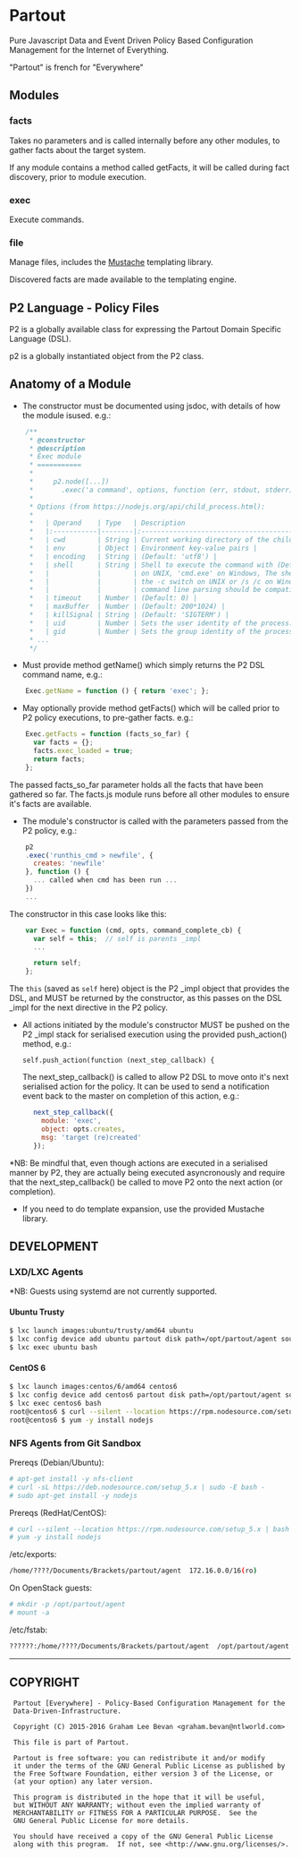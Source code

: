 Partout
=======

Pure Javascript Data and Event Driven Policy Based Configuration Management for the Internet of Everything.

"Partout" is french for "Everywhere"

Modules
-------

### facts
Takes no parameters and is called internally before any other modules, to gather facts about the target system.

If any module contains a method called getFacts, it will be called during fact discovery, prior to module execution.

### exec
Execute commands.

### file
Manage files, includes the [Mustache](https://github.com/janl/mustache.js) templating library.

Discovered facts are made available to the templating engine.

P2 Language - Policy Files
--------------------------

P2 is a globally available class for expressing the Partout Domain Specific Language (DSL).

p2 is a globally instantiated object from the P2 class.

Anatomy of a Module
-------------------

* The constructor must be documented using jsdoc, with details of how the module isused. e.g.:
```javascript
    /**
     * @constructor
     * @description
     * Exec module
     * ===========
     *
     *     p2.node([...])
     *       .exec('a command', options, function (err, stdout, stderr) { ... });
     *
     * Options (from https://nodejs.org/api/child_process.html):
     *
     *   | Operand    | Type   | Description                                                |
     *   |:-----------|--------|:-----------------------------------------------------------|
     *   | cwd        | String | Current working directory of the child process |
     *   | env        | Object | Environment key-value pairs |
     *   | encoding   | String | (Default: 'utf8') |
     *   | shell      | String | Shell to execute the command with (Default: '/bin/sh'
     *   |            |        | on UNIX, 'cmd.exe' on Windows, The shell should understand |
     *   |            |        | the -c switch on UNIX or /s /c on Windows. On Windows, |
     *   |            |        | command line parsing should be compatible with cmd.exe.) |
     *   | timeout    | Number | (Default: 0) |
     *   | maxBuffer  | Number | (Default: 200*1024) |
     *   | killSignal | String | (Default: 'SIGTERM') |
     *   | uid        | Number | Sets the user identity of the process. (See setuid(2).) |
     *   | gid        | Number | Sets the group identity of the process. (See setgid(2).) |
     * ...
     */
```

* Must provide method getName() which simply returns the P2 DSL command name, e.g.:
```javascript
    Exec.getName = function () { return 'exec'; };
```

* May optionally provide method getFacts() which will be called prior to P2 policy executions, to pre-gather facts. e.g.:
```javascript
    Exec.getFacts = function (facts_so_far) {
      var facts = {};
      facts.exec_loaded = true;
      return facts;
    };
```

  The passed facts_so_far parameter holds all the facts that have been gathered so far.  The facts.js module runs before all other modules to ensure it's facts are available.

* The module's constructor is called with the parameters passed from the P2 policy, e.g.:
```javascript
    p2
    .exec('runthis_cmd > newfile', {
      creates: 'newfile'
    }, function () {
      ... called when cmd has been run ...
    })
    ...
```

  The constructor in this case looks like this:
```javascript
    var Exec = function (cmd, opts, command_complete_cb) {
      var self = this;  // self is parents _impl
      ...

      return self;
    };
```

  The ```this``` (saved as ```self``` here) object is the P2 _impl object that provides the DSL, and MUST be returned by the constructor, as this passes on the DSL _impl for the next directive in the P2 policy.

* All actions initiated by the module's constructor MUST be pushed on the P2 _impl stack for serialised execution using the provided push_action() method, e.g.:

      self.push_action(function (next_step_callback) {

  The next_step_callback() is called to allow P2 DSL to move onto it's next serialised action for the policy.  It can be used to send a notification event back to the master on completion of this action, e.g.:
```javascript
      next_step_callback({
        module: 'exec',
        object: opts.creates,
        msg: 'target (re)created'
      });
```

  *NB: Be mindful that, even though actions are executed in a serialised manner by P2, they are actually being executed asyncronously and require that the next_step_callback() be called to move P2 onto the next action (or completion).

* If you need to do template expansion, use the provided Mustache library.


DEVELOPMENT
-----------

### LXD/LXC Agents

*NB: Guests using systemd are not currently supported.

#### Ubuntu Trusty
```bash
$ lxc launch images:ubuntu/trusty/amd64 ubuntu
$ lxc config device add ubuntu partout disk path=/opt/partout/agent source=/home/bev/Documents/Brackets/partout/agent
$ lxc exec ubuntu bash
```

#### CentOS 6
```bash
$ lxc launch images:centos/6/amd64 centos6
$ lxc config device add centos6 partout disk path=/opt/partout/agent source=/home/bev/Documents/Brackets/partout/agent
$ lxc exec centos6 bash
root@centos6 $ curl --silent --location https://rpm.nodesource.com/setup_5.x | bash -
root@centos6 $ yum -y install nodejs

```

### NFS Agents from Git Sandbox

Prereqs (Debian/Ubuntu):
```bash
# apt-get install -y nfs-client
# curl -sL https://deb.nodesource.com/setup_5.x | sudo -E bash -
# sudo apt-get install -y nodejs
```

Prereqs (RedHat/CentOS):
```bash
# curl --silent --location https://rpm.nodesource.com/setup_5.x | bash -
# yum -y install nodejs
```

/etc/exports:
```bash
/home/????/Documents/Brackets/partout/agent  172.16.0.0/16(ro)
```

On OpenStack guests:
```bash
# mkdir -p /opt/partout/agent
# mount -a
```

/etc/fstab:
```bash
??????:/home/????/Documents/Brackets/partout/agent  /opt/partout/agent nfs defaults,ro,intr 0 0
```

----

COPYRIGHT
---------
   ```
    Partout [Everywhere] - Policy-Based Configuration Management for the
    Data-Driven-Infrastructure.

    Copyright (C) 2015-2016 Graham Lee Bevan <graham.bevan@ntlworld.com>

    This file is part of Partout.

    Partout is free software: you can redistribute it and/or modify
    it under the terms of the GNU General Public License as published by
    the Free Software Foundation, either version 3 of the License, or
    (at your option) any later version.

    This program is distributed in the hope that it will be useful,
    but WITHOUT ANY WARRANTY; without even the implied warranty of
    MERCHANTABILITY or FITNESS FOR A PARTICULAR PURPOSE.  See the
    GNU General Public License for more details.

    You should have received a copy of the GNU General Public License
    along with this program.  If not, see <http://www.gnu.org/licenses/>.
```

